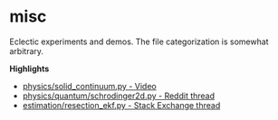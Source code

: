 # misc
Eclectic experiments and demos. The file categorization is somewhat arbitrary.

**Highlights**
- [physics/solid_continuum.py - Video](https://drive.google.com/file/d/1ikgTRa4up8L0bSFOutOo-yGLNgfxhWhb/view?usp=sharing)
- [physics/quantum/schrodinger2d.py - Reddit thread](https://www.reddit.com/r/Physics/comments/88s5eg/quantum_doubleslit_simulation/)
- [estimation/resection_ekf.py - Stack Exchange thread](https://math.stackexchange.com/questions/2797879/how-to-estimate-position-from-noisy-angles/2803948#2803948)
